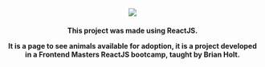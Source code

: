 <h2 align="center">
   <img src="https://readme-typing-svg.herokuapp.com/?font=Fira+Code&weight=600&size=32&duration=4999&pause=1000&color=F7CD82&background=FFFFFF00&width=500&lines=Adopt+a+pet+on+Adopt+me!" />
</h2>

<h4 align="center">

This project was made using ReactJS.

It is a page to see animals available for adoption, it is a project developed in a Frontend Masters ReactJS bootcamp, taught by Brian Holt.

</h4>

<br />
